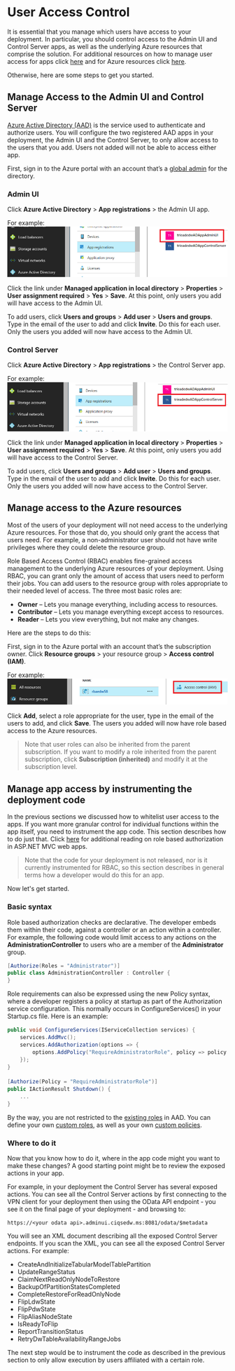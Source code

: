 # User Access Control

It is essential that you manage which users have access to your deployment. In particular, you should control access to the Admin UI and Control Server apps, as well as the underlying Azure resources that comprise the solution. For additional resources on how to manage user access for apps click [here](https://docs.microsoft.com/en-us/azure/active-directory/active-directory-managing-access-to-apps) and for Azure resources click [here](https://docs.microsoft.com/en-us/azure/active-directory/role-based-access-control-configure).

Otherwise, here are some steps to get you started.

## Manage Access to the Admin UI and Control Server
[Azure Active Directory (AAD)](https://docs.microsoft.com/en-us/azure/active-directory/active-directory-whatis) is the service used to authenticate and authorize users. You will configure the two registered AAD apps in your deployment, the Admin UI and the Control Server, to only allow access to the users that you add. Users not added will not be able to access either app.

First, sign in to the Azure portal with an account that’s a [global admin]( https://docs.microsoft.com/en-us/azure/active-directory/active-directory-assign-admin-roles-azure-portal#details-about-the-global-administrator-role) for the directory.

### Admin UI
Click **Azure Active Directory** > **App registrations** > the Admin UI app.

For example:
![Restrict AdminUI](../img/restrict-adminui.png)

Click the link under **Managed application in local directory** > **Properties** > **User assignment required** > **Yes** > **Save**. At this point, only users you add will have access to the Admin UI.

To add users, click **Users and groups** > **Add user** > **Users and groups**. Type in the email of the user to add and click **Invite**. Do this for each user. Only the users you added will now have access to the Admin UI.

### Control Server
Click **Azure Active Directory** > **App registrations** > the Control Server app.

For example:
![Restrict Control Server](../img/restrict-controlserver.png)

Click the link under **Managed application in local directory** > **Properties** > **User assignment required** > **Yes** > **Save**. At this point, only users you add will have access to the Control Server.

To add users, click **Users and groups** > **Add user** > **Users and groups**. Type in the email of the user to add and click **Invite**. Do this for each user. Only the users you added will now have access to the Control Server.

## Manage access to the Azure resources

Most of the users of your deployment will not need access to the underlying Azure resources. For those that do, you should only grant the access that users need. For example, a non-administrator user should not have write privileges where they could delete the resource group. 

Role Based Access Control (RBAC) enables fine-grained access management to the underlying Azure resources of your deployment. Using RBAC, you can grant only the amount of access that users need to perform their jobs. You can add users to the resource group with roles appropriate to their needed level of access. The three most basic roles are:

- **Owner** – Lets you manage everything, including access to resources.
- **Contributor** – Lets you manage everything except access to resources.
- **Reader** – Lets you view everything, but not make any changes.

Here are the steps to do this:

First, sign in to the Azure portal with an account that’s the subscription owner. Click **Resource groups** > your resource group > **Access control (IAM)**.

For example:
![Restrict Azure Resources](../img/restrict-azure-resources.png)

Click **Add**, select a role appropriate for the user, type in the email of the users to add, and click **Save**. The users you added will now have role based access to the Azure resources.

> Note that user roles can also be inherited from the parent subscription. If you want to modify a role inherited from the parent subscription, click **Subscription (inherited)** and modify it at the subscription level.

## Manage app access by instrumenting the deployment code

In the previous sections we discussed how to whitelist user access to the apps. If you want more granular control for individual functions within the app itself, you need to instrument the app code. This section describes how to do just that. Click [here](https://docs.microsoft.com/en-us/aspnet/core/security/authorization/roles) for additional reading on role based authorization in ASP.NET MVC web apps.

> Note that the code for your deployment is not released, nor is it currently instrumented for RBAC, so this section describes in general terms how a developer would do this for an app.

Now let's get started.

### Basic syntax

Role based authorization checks are declarative. The developer embeds them within their code, against a controller or an action within a controller. For example, the following code would limit access to any actions on the **AdministrationController** to users who are a member of the **Administrator** group.

```csharp
[Authorize(Roles = "Administrator")]
public class AdministrationController : Controller {
}
```

Role requirements can also be expressed using the new Policy syntax, where a developer registers a policy at startup as part of the Authorization service configuration. This normally occurs in ConfigureServices() in your Startup.cs file. Here is an example:

```csharp
public void ConfigureServices(IServiceCollection services) {
    services.AddMvc();
    services.AddAuthorization(options => {
        options.AddPolicy("RequireAdministratorRole", policy => policy.RequireRole("Administrator"));
    });
}

[Authorize(Policy = "RequireAdministratorRole")]
public IActionResult Shutdown() {
    ...
}
```

By the way, you are not restricted to the [existing roles](https://docs.microsoft.com/en-us/azure/active-directory/role-based-access-built-in-roles) in AAD. You can define your own [custom roles](https://docs.microsoft.com/en-us/azure/active-directory/role-based-access-control-custom-roles), as well as your own [custom policies](https://docs.microsoft.com/en-us/aspnet/core/security/authorization/policies).

### Where to do it

Now that you know how to do it, where in the app code might you want to make these changes? A good starting point might be to review the exposed actions in your app.

For example, in your deployment the Control Server has several exposed actions. You can see all the Control Server actions by first connecting to the VPN client for your deployment then using the OData API endpoint - you see it on the final page of your deployment - and browsing to:

```
https://<your odata api>.adminui.ciqsedw.ms:8081/odata/$metadata
```

You will see an XML document describing all the exposed Control Server endpoints. If you scan the XML, you can see all the exposed Control Server actions. For example:

- CreateAndInitializeTabularModelTablePartition
- UpdateRangeStatus
- ClaimNextReadOnlyNodeToRestore
- BackupOfPartitionStatesCompleted
- CompleteRestoreForReadOnlyNode
- FlipLdwState
- FlipPdwState
- FlipAliasNodeState
- IsReadyToFlip
- ReportTransitionStatus
- RetryDwTableAvailabilityRangeJobs

The next step would be to instrument the code as described in the previous section to only allow execution by users affiliated with a certain role.
